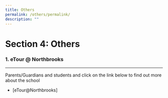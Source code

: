 ```yaml
---
title: Others
permalink: /others/permalink/
description: ""
---
```

Section 4: Others
=================

### 1. eTour @ Northbrooks
-------------------

Parents/Guardians and students and click on the link below to find out more about the school

*   [eTour@Northbrooks]